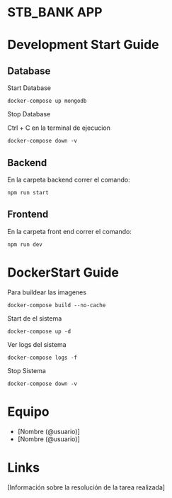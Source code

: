# STB_BANK APP
# Development Start Guide

## Database
Start Database

    docker-compose up mongodb

Stop Database 

   Ctrl + C en la terminal de ejecucion

    docker-compose down -v
## Backend

En la carpeta backend correr el comando:

    npm run start
## Frontend

En la carpeta front end correr el comando:

    npm run dev

# DockerStart Guide
Para buildear las imagenes

    docker-compose build --no-cache

Start de el sistema

    docker-compose up -d

Ver logs del sistema

    docker-compose logs -f

Stop Sistema 

    docker-compose down -v


# Equipo
 - [Nombre (@usuario)]
 - [Nombre (@usuario)]
 
# Links
[Información sobre la resolución de la tarea realizada]
